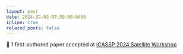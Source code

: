 ```yaml
---
layout: post
date: 2024-02-03 07:59:00-0400
inline: true
related_posts: false
---
```


:scroll: 1 first-authored paper accepted at [ICASSP 2024 Satellite Workshop](https://sites.google.com/view/hscma2024/home?pli=1)
